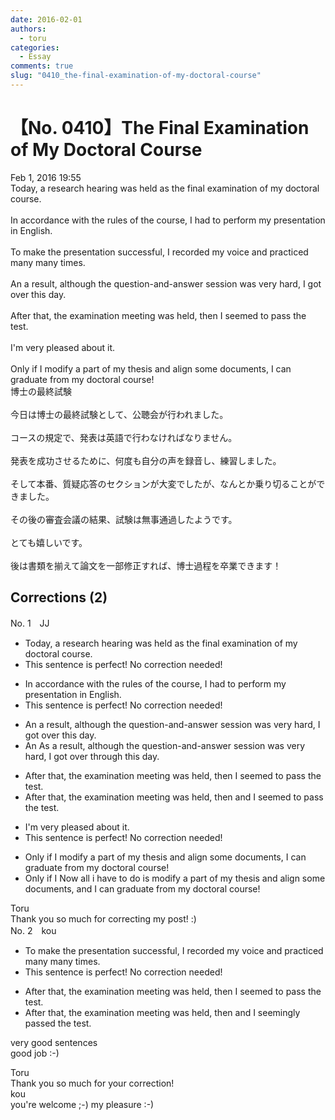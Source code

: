 ```yaml
---
date: 2016-02-01
authors:
  - toru
categories:
  - Essay
comments: true
slug: "0410_the-final-examination-of-my-doctoral-course"
---
```


# 【No. 0410】The Final Examination of My Doctoral Course
<div class="date">Feb 1, 2016 19:55</div>
<div id="post"><div id="body_show_ori">
Today, a research hearing was held as the final examination of my doctoral course.<br/><br/>In accordance with the rules of the course, I had to perform my presentation in English.<br/><br/>To make the presentation successful, I recorded my voice and practiced many many times.<br/><br/>An a result, although the question-and-answer session was very hard, I got over this day.<br/><br/>After that, the examination meeting was held, then I seemed to pass the test.<br/><br/>I'm very pleased about it.<br/><br/>Only if I modify a part of my thesis and align some documents, I can graduate from my doctoral course!
</div></div>

<!-- more -->

<div id="post_ja"><div id="body_show_mo">
博士の最終試験<br/><br/>今日は博士の最終試験として、公聴会が行われました。<br/><br/>コースの規定で、発表は英語で行わなければなりません。<br/><br/>発表を成功させるために、何度も自分の声を録音し、練習しました。<br/><br/>そして本番、質疑応答のセクションが大変でしたが、なんとか乗り切ることができました。<br/><br/>その後の審査会議の結果、試験は無事通過したようです。<br/><br/>とても嬉しいです。<br/><br/>後は書類を揃えて論文を一部修正すれば、博士過程を卒業できます！
</div></div>

## Corrections (2)
<div id="block"><div class="first_name"> No. 1　<span class="just_name">JJ</span></div><div id="block2">
<ul class="correction_field">
<li class="incorrect">Today, a research hearing was held as the final examination of my doctoral course.</li>
<li class="corrected perfect">This sentence is perfect! No correction needed!</li>
</ul>
<ul class="correction_field">
<li class="incorrect">In accordance with the rules of the course, I had to perform my presentation in English.</li>
<li class="corrected perfect">This sentence is perfect! No correction needed!</li>
</ul>
<ul class="correction_field">
<li class="incorrect">An a result, although the question-and-answer session was very hard, I got over this day.</li>
<li class="corrected correct">
<span class="f_blue"><span class="sline">An</span></span> <span class="f_red">As</span> a result, although the question-and-answer session was very hard, I got <span class="f_blue">over </span><span class="f_red">through </span>this day.
</li>
</ul>
<ul class="correction_field">
<li class="incorrect">After that, the examination meeting was held, then I seemed to pass the test.</li>
<li class="corrected correct">
After that, the examination meeting was held, <span class="f_blue">then </span><span class="f_red"> and </span>I seemed to pass the test.
</li>
</ul>
<ul class="correction_field">
<li class="incorrect">I'm very pleased about it.</li>
<li class="corrected perfect">This sentence is perfect! No correction needed!</li>
</ul>
<ul class="correction_field">
<li class="incorrect">Only if I modify a part of my thesis and align some documents, I can graduate from my doctoral course!</li>
<li class="corrected correct">
<span class="f_blue">Only if I</span><span class="f_red"> Now all i have to do is</span> modify a part of my thesis and align some documents, <span class="f_red">and</span> I can graduate from my doctoral course!
</li>
</ul>
</div><div class="name"><span class="just_name">Toru</span><br>
Thank you so much for correcting my post! :)
</div>
</div>
<div id="block"><div class="first_name"> No. 2　<span class="just_name">kou</span></div><div id="block2">
<ul class="correction_field">
<li class="incorrect">To make the presentation successful, I recorded my voice and practiced many many times.</li>
<li class="corrected perfect">This sentence is perfect! No correction needed!</li>
</ul>
<ul class="correction_field">
<li class="incorrect">After that, the examination meeting was held, then I seemed to pass the test.</li>
<li class="corrected correct">
After that, the examination meeting was held, then and I seemingly passed the test.
</li>
</ul>
<p class="comment_small">
 very good sentences
 <br/>
 good job :-)
</p>

</div><div class="name"><span class="just_name">Toru</span><br>
Thank you so much for your correction!
</div>
<div class="name"><span class="just_name">kou</span><br>
you're welcome ;-) my pleasure :-)<br/>
</div>
</div>
